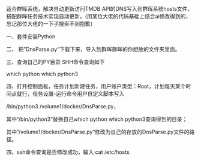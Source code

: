 适合群晖系统，解决自动更新访问TMDB API的DNS写入到群晖系统hosts文件，搭配群晖任务技术实现自动更新。(用某位大佬的代码基础上结合ai修改得到的，忘记那位大佬的一下子搜索不到抱歉）

一、套件安装Python

二、 把”DnsParse.py“下载下来，导入到群晖群晖的你想放的文件夹里面。

三、查询自己的PY目录
SHH命令查询如下

which python
which python3

四、打开控制面板，任务计划新建任务，用户账户类型：Root，计划每天某个时间点就行，任务设置-运行命令用户自定义脚本写入

/bin/python3 /volume1/docker/DnsParse.py，

其中“/bin/python3”替换自己which python which python3查询得到的目录；

其中“/volume1/docker/DnsParse.py”修改为自己的存放的DnsParse.py文件的路径。

四、ssh命令查询是否修改成功，输入
cat /etc/hosts
